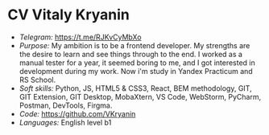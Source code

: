 # CV Vitaly Kryanin
* *Telegram:* https://t.me/RJKvCyMbXo
* *Purpose:* My ambition is to be a frontend developer.
My strengths are the desire to learn and see things through to the end.
I worked as a manual tester for a year, it seemed boring to me, and I got interested in development during my work. Now i'm study in Yandex Practicum and RS School.
* *Soft skills:* Python, JS, HTML5 & CSS3, React, BEM methodology, GIT, GIT Extension, GIT Desktop, MobaXtern, VS Code, WebStorm, PyCharm, Postman, DevTools, Firgma.
* *Code:* https://github.com/VKryanin
* *Languages:* English level b1